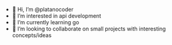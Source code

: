- 👋 Hi, I’m @platanocoder
- 👀 I’m interested in api development
- 🌱 I’m currently learning go
- 💞️ I’m looking to collaborate on small projects with interesting concepts/ideas


<!---
bristoll/bristoll is a ✨ special ✨ repository because its `README.md` (this file) appears on your GitHub profile.
You can click the Preview link to take a look at your changes.
--->
